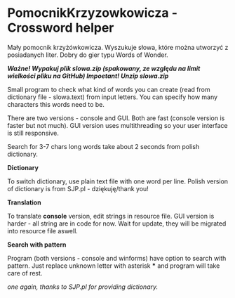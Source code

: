# **PomocnikKrzyzowkowicza - Crossword helper**

Mały pomocnik krzyżówkowicza. Wyszukuje słowa, które można utworzyć z posiadanych liter. Dobry do gier typu Words of Wonder.

**_Ważne! Wypakuj plik slowa.zip (spakowany, ze względu na limit wielkości pliku na GitHub)
Impoetant! Unzip slowa.zip_**

Small program to check what kind of words you can create (read from dictionary file - slowa.text) from input letters.
You can specify how many characters this words need to be.

There are two versions - console and GUI. Both are fast (console version is faster but not much).
GUI version uses multithreading so your user interface is still responsive.

Search for 3-7 chars long words take about 2 seconds from polish dictionary.


**Dictionary**

To switch dictionary, use plain text file with one word per line.
Polish version of dictionary is from SJP.pl - dziękuję/thank you!

**Translation**

To translate **console** version, edit strings in resource file.
GUI version is harder - all string are in code for now. Wait for update, they will be migrated into resource file aswell.

**Search with pattern**

Program (both versions - console and winforms) have option to search with pattern. Just replace unknown letter with asterisk __*__ and program will take care of rest.

_one again, thanks to SJP.pl for providing dictionary._
